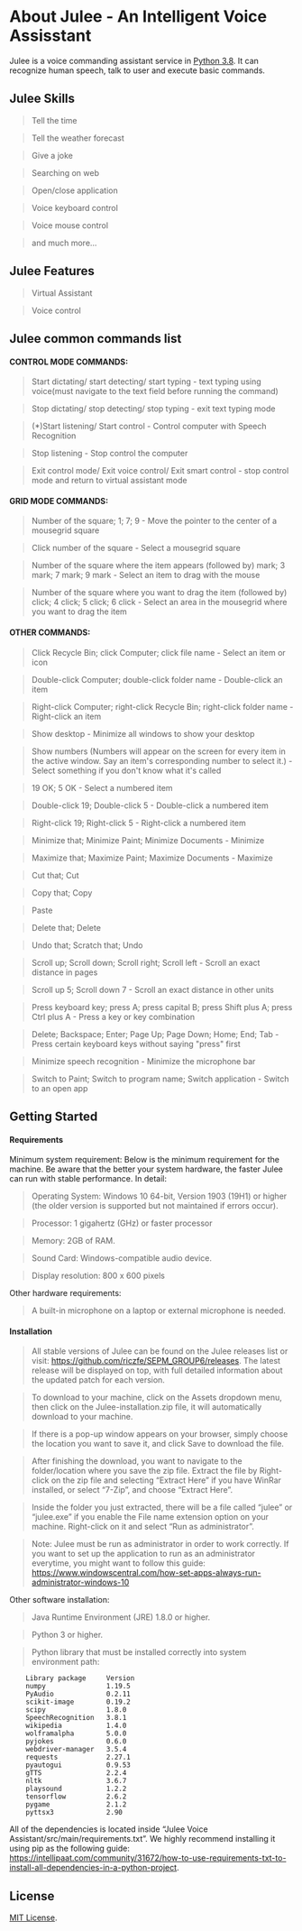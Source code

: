 # About Julee - An Intelligent Voice Assisstant
Julee is a voice commanding assistant service in [Python 3.8](https://www.python.org/downloads/release/python-360/).
It can recognize human speech, talk to user and execute basic commands.

## Julee Skills
> Tell the time

> Tell the weather forecast

> Give a joke

> Searching on web

> Open/close application

> Voice keyboard control

> Voice mouse control

> and much more...


## Julee Features
> Virtual Assistant

> Voice control


## Julee common commands list
#### CONTROL MODE COMMANDS:

> Start dictating/ start detecting/ start typing - text typing using voice(must navigate to the text field before running the command)

> Stop dictating/ stop detecting/ stop typing - exit text typing mode

> (*)Start listening/ Start control - Control computer with Speech Recognition

> Stop listening - Stop control the computer

> Exit control mode/ Exit voice control/ Exit smart control - stop control mode and return to virtual assistant mode

#### GRID MODE COMMANDS:
> Number of the square; 1; 7; 9 - Move the pointer to the center of a mousegrid square

> Click number of the square - Select a mousegrid square

> Number of the square where the item appears (followed by) mark; 3 mark; 7 mark; 9 mark - Select an item to drag with the mouse

> Number of the square where you want to drag the item (followed by) click; 4 click; 5 click; 6 click - Select an area in the mousegrid where you want to drag the item

#### OTHER COMMANDS:
> Click Recycle Bin; click Computer; click file name - Select an item or icon

> Double-click Computer; double-click folder name - Double-click an item

> Right-click Computer; right-click Recycle Bin; right-click folder name - Right-click an item

> Show desktop - Minimize all windows to show your desktop

> Show numbers (Numbers will appear on the screen for every item in the active window. Say an item's corresponding number to select it.) - Select something if you don't know what it's called

> 19 OK; 5 OK - Select a numbered item

> Double-click 19; Double-click 5 - Double-click a numbered item

> Right-click 19; Right-click 5 - Right-click a numbered item

> Minimize that; Minimize Paint; Minimize Documents - Minimize

> Maximize that; Maximize Paint; Maximize Documents - Maximize

> Cut that; Cut 

> Copy that; Copy

> Paste

> Delete that; Delete

> Undo that; Scratch that; Undo

> Scroll up; Scroll down; Scroll right; Scroll left - Scroll an exact distance in pages

> Scroll up 5; Scroll down 7 - Scroll an exact distance in other units

> Press keyboard key; press A; press capital B; press Shift plus A; press Ctrl plus A - Press a key or key combination

> Delete; Backspace; Enter; Page Up; Page Down; Home; End; Tab - Press certain keyboard keys without saying "press" first

> Minimize speech recognition - Minimize the microphone bar

> Switch to Paint; Switch to program name; Switch application - Switch to an open app


## Getting Started

#### Requirements
Minimum system requirement: 
Below is the minimum requirement for the machine. Be aware that the better your system hardware, the faster Julee can run with stable performance. In detail:
>   Operating System: Windows 10 64-bit, Version 1903 (19H1) or higher (the older version is supported but not maintained if errors occur).

>   Processor: 1 gigahertz (GHz) or faster processor

>   Memory: 2GB of RAM.

>   Sound Card: Windows-compatible audio device.

>   Display resolution: 800 x 600 pixels

Other hardware requirements: 
>   A built-in microphone on a laptop or external microphone is needed.


#### Installation
> All stable versions of Julee can be found on the Julee releases list or visit: https://github.com/riczfe/SEPM_GROUP6/releases. The latest release will be displayed on top, with full detailed information about the updated patch for each version. 

> To download to your machine, click on the Assets dropdown menu, then click on the Julee-installation.zip file, it will automatically download to your machine.

> If there is a pop-up window appears on your browser, simply choose the location you want to save it, and click Save to download the file.

> After finishing the download, you want to navigate to the folder/location where you save the zip file. Extract the file by Right-click on the zip file and selecting “Extract Here” if you have WinRar installed, or select “7-Zip”, and choose “Extract Here”.

> Inside the folder you just extracted, there will be a file called “julee” or “julee.exe” if you enable the File name extension option on your machine. Right-click on it and select “Run as administrator”.

> Note: Julee must be run as administrator in order to work correctly. If you want to set up the application to run as an administrator everytime, you might want to follow this guide: https://www.windowscentral.com/how-set-apps-always-run-administrator-windows-10

Other software installation:
>   Java Runtime Environment (JRE) 1.8.0 or higher.

>   Python 3 or higher.

>   Python library that must be installed correctly into system environment path:

        Library package     Version
        numpy               1.19.5
        PyAudio             0.2.11
        scikit-image        0.19.2
        scipy               1.8.0
        SpeechRecognition   3.8.1
        wikipedia           1.4.0
        wolframalpha        5.0.0
        pyjokes             0.6.0
        webdriver-manager   3.5.4
        requests            2.27.1
        pyautogui           0.9.53
        gTTS                2.2.4
        nltk                3.6.7
        playsound           1.2.2
        tensorflow          2.6.2
        pygame              2.1.2
        pyttsx3             2.90
        
All of the dependencies is located inside “Julee Voice Assistant/src/main/requirements.txt”. We highly recommend installing it using pip as the following guide: https://intellipaat.com/community/31672/how-to-use-requirements-txt-to-install-all-dependencies-in-a-python-project.

## License
[MIT License](https://github.com/riczfe/SEPM_GROUP6/blob/main/LICENSE). 
